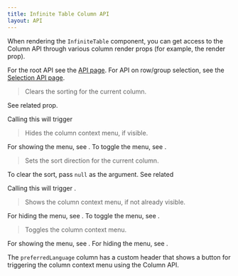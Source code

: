 ```yaml
---
title: Infinite Table Column API
layout: API
---
```


When rendering the `InfiniteTable` component, you can get access to the Column API through various column render props (for example, the <PropLink name="columns.header" /> render prop).

For the root API see the [API page](./api).
For API on row/group selection, see the [Selection API page](./selection-api).

<PropTable>


<Prop name="clearSort">

> Clears the sorting for the current column.

See related <PropLink name="setSort" /> prop.

Calling this will trigger <DPropLink name="onSortInfoChange" />

</Prop>

<Prop name="hideContextMenu" type="() => void">

> Hides the column context menu, if visible.

For showing the menu, see <PropLink name="showContextMenu"/>. To toggle the menu, see <PropLink name="toggleContextMenu"/>.

</Prop>

<Prop name="setSort" type="(sortDir: 1|-1|null) => void">

> Sets the sort direction for the current column.

To clear the sort, pass `null` as the argument. See related <PropLink name="clearSort"/>

Calling this will trigger <DPropLink name="onSortInfoChange" />.

</Prop>


<Prop name="showContextMenu" type="() => void">

> Shows the column context menu, if not already visible.

For hiding the menu, see <PropLink name="hideContextMenu"/>. To toggle the menu, see <PropLink name="toggleContextMenu"/>.

</Prop>

<Prop name="toggleContextMenu" type="() => void">

> Toggles the column context menu.

For showing the menu, see <PropLink name="showContextMenu"/>. For hiding the menu, see <PropLink name="hideContextMenu"/>.

<Sandpack title="Custom header with button to trigger the column context menu using the Column API">

<Description>

The `preferredLanguage` column has a custom header that shows a button for triggering the column context menu using the Column API.

</Description>

```ts file=$DOCS/reference/getColumnContextMenuItems-example.page.tsx

```

</Sandpack>

</Prop>


</PropTable>
